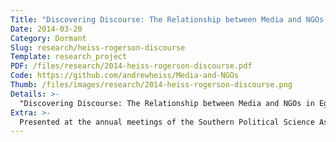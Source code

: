 ```yaml
---
Title: "Discovering Discourse: The Relationship between Media and NGOs in Egypt between 2011–13"
Date: 2014-03-20
Category: Dormant
Slug: research/heiss-rogerson-discourse
Template: research_project
PDF: /files/research/2014-heiss-rogerson-discourse.pdf
Code: https://github.com/andrewheiss/Media-and-NGOs
Thumb: /files/images/research/2014-heiss-rogerson-discourse.png
Details: >-
  "Discovering Discourse: The Relationship between Media and NGOs in Egypt between 2011–13" (with Ken Rogerson, Duke University)
Extra: >-
  Presented at the annual meetings of the Southern Political Science Association (SPSA), New Orleans, LA, January 2014; and the International Studies Association (ISA), Toronto, Canada, March 2014
---
```



